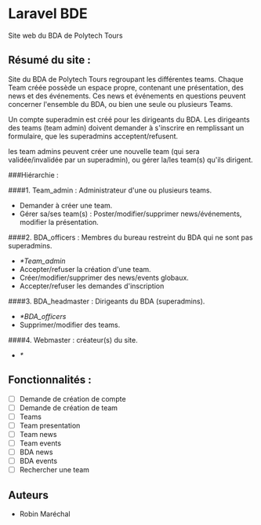 # Laravel BDE

Site web du BDA de Polytech Tours

## Résumé du site :
Site du BDA de Polytech Tours regroupant les différentes teams.
Chaque Team créée possède un espace propre, contenant une présentation, des news et des événements.
Ces news et événements en questions peuvent concerner l'ensemble du BDA, ou bien une seule ou plusieurs Teams. 

Un compte superadmin est créé pour les dirigeants du BDA. Les dirigeants des teams (team admin) doivent demander à s'inscrire en remplissant un formulaire, que les superadmins acceptent/refusent.

les team admins peuvent créer une nouvelle team (qui sera validée/invalidée par un superadmin), ou gérer la/les team(s) qu'ils dirigent.

###Hiérarchie : 

####1. Team_admin : Administrateur d'une ou plusieurs teams.
  * Demander à créer une team.
  * Gérer sa/ses team(s) : Poster/modifier/supprimer news/événements, modifier la présentation.
  
####2. BDA_officers : Membres du bureau restreint du BDA qui ne sont pas superadmins.
  * _\*Team_admin_
  * Accepter/refuser la création d'une team.
  * Créer/modifier/supprimer des news/events globaux.
  * Accepter/refuser les demandes d'inscription

####3. BDA_headmaster : Dirigeants du BDA (superadmins).
  * _\*BDA_officers_
  * Supprimer/modifier des teams.
  
####4. Webmaster : créateur(s) du site.
  * _\*_
  
## Fonctionnalités :

- [ ] Demande de création de compte 
- [ ] Demande de création de team
- [ ] Teams
- [ ] Team presentation
- [ ] Team news
- [ ] Team events
- [ ] BDA news
- [ ] BDA events
- [ ] Rechercher une team

## Auteurs

- Robin Maréchal
